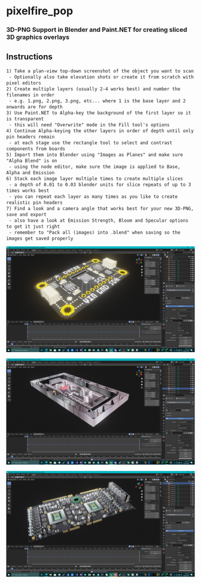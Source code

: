 # pixelfire_pop
### 3D-PNG Support in Blender and Paint.NET for creating sliced 3D graphics overlays

## Instructions
```
1) Take a plan-view top-down screenshot of the object you want to scan
 - Optionally also take elevation shots or create it from scratch with pixel editors
2) Create multiple layers (usually 2-4 works best) and number the filenames in order
 - e.g. 1.png, 2.png, 3.png, etc... where 1 is the base layer and 2 onwards are for depth
3) Use Paint.NET to Alpha-key the background of the first layer so it is transparent
 - this will need "Overwrite" mode in the Fill tool's options
4) Continue Alpha-keying the other layers in order of depth until only pin headers remain
 - at each stage use the rectangle tool to select and contrast components from boards
5) Import them into Blender using "Images as Planes" and make sure "Alpha Blend" is on
 - using the node editor, make sure the image is applied to Base, Alpha and Emission
6) Stack each image layer multiple times to create multiple slices
 - a depth of 0.01 to 0.03 blender units for slice repeats of up to 3 times works best
 - you can repeat each layer as many times as you like to create realistic pin headers
7) Find a look and a camera angle that works best for your new 3D-PNG, save and export
 - also have a look at Emission Strength, Bloom and Specular options to get it just right
 - remember to "Pack all (images) into .blend" when saving so the images get saved properly
```
![pixelfire_pop](https://github.com/TheMindVirus/PixelFire/blob/pop/DHT22/screenshot.png)

![pixelfire_pop](https://github.com/TheMindVirus/PixelFire/blob/pop/HUB75/screenshot.png)

![pixelfire_pop](https://github.com/TheMindVirus/PixelFire/blob/pop/VEGA5/screenshot.png)